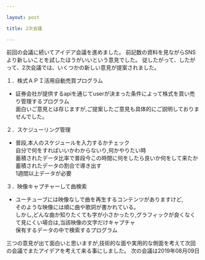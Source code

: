 ```yaml
---

layout: post

title: 2次会議

---
```


前回の会議に続いてアイデア会議を進めました。
前記数の資料を見ながらSNSより新しいことを試したほうがいいという意見でした。
従したがって、したがって、2次会議では、いくつかの新しい意見が提案されました。

１．株式ＡＰＩ活用自動売買プログラム
+ 証券会社が提供するapiを通じてuserが決まった条件によって株式を買い売り管理するプログラム    
  面白いご意見とは存じますが,ご提案したご意見も具体的にご説明しておりませんでした。


２．スケジューリング管理
+ 普段,本人のスケジュールを入力するかチェック    
  自分で何をすればいいかわからないり,何かやりたい時     
  蓄積されたデータ比率で普段今この時間に何をしたら良いか何をして来たか     
  蓄積されたデータの割合で導き出す     
  1週間以上データが必要    


３．映像キャプチャーして曲検索
+ ユーチューブには映像なしで曲を再生するコンテンツがありますけど,   
  そのような映像には順に曲や歌詞が書かれている。   
  しかし,どんな曲か知りたくても字が小さかったり,グラフィックが良くなくて見にくい場合は,当該映像の文字だけキャプチャ   
  保有するデータの中で検索するプログラム   


三つの意見が出て面白いと思いますが,技術的な面や実用的な側面を考えて次回の会議でまたアイデアを考えて来る事にしました。 
次の会議は2019年08月09日
